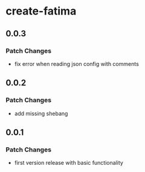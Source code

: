 # create-fatima

## 0.0.3

### Patch Changes

- fix error when reading json config with comments

## 0.0.2

### Patch Changes

- add missing shebang

## 0.0.1

### Patch Changes

- first version release with basic functionality
